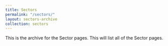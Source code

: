 ```yaml
---
title: Sectors
permalink: "/sectors/"
layout: sectors-archive
collection: sectors
---
```


This is the archive for the Sector pages. This will list all of the Sector pages.
